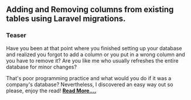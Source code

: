 ## Adding and Removing columns from existing tables using Laravel migrations.

### Teaser

Have you been at that point where you finished setting up your database and realized you forgot to add a column or you put in a wrong column and you have to remove it? Are you like me who usually refreshes the entire database for minor changes? 

That's poor programming practice and what would you do if it was a company's database?
Nevertheless, I discovered an easy way out so please, enjoy the read! [__Read More....__](https://dev.to/roxie/adding-and-removing-columns-from-existing-tables-using-laravel-migrations-389g)
